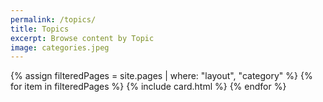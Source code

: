 ```yaml
---
permalink: /topics/
title: Topics
excerpt: Browse content by Topic
image: categories.jpeg
---
```

<!-- Content -->
<main class="p-3" aria-label="Content">
    <section class="container">
        <div class="row row-cols-1 row-cols-md-3">
            {% assign filteredPages = site.pages | where: "layout", "category" %}
            {% for item in filteredPages %}
            {% include card.html %}
            {% endfor %}
        </div>
    </section>
</main>
